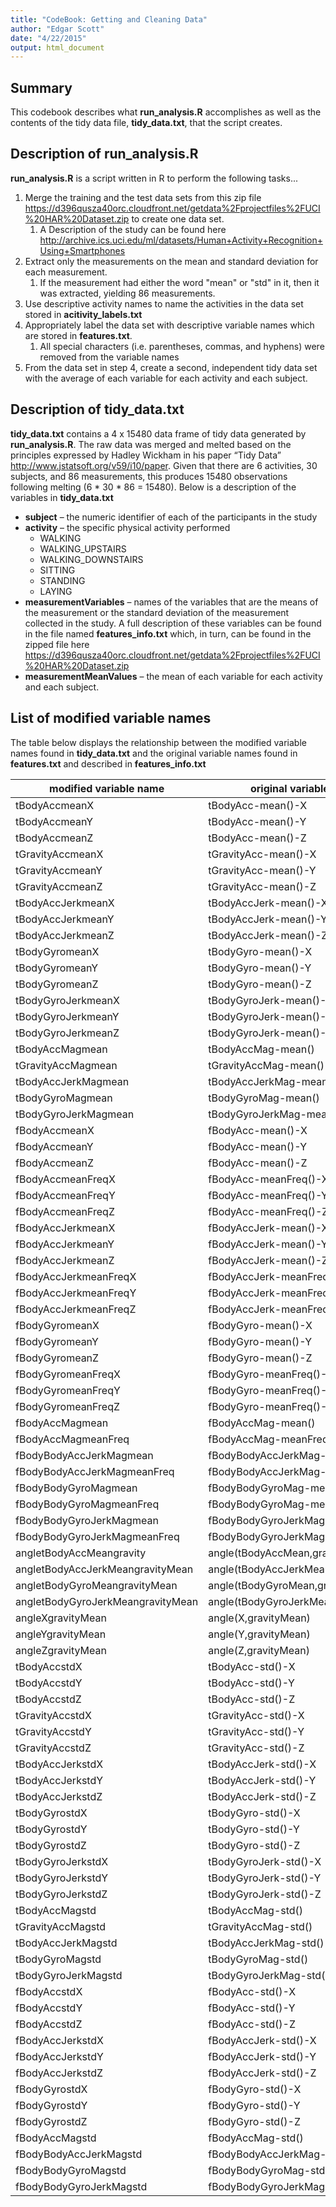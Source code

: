 ```yaml
---
title: "CodeBook: Getting and Cleaning Data"
author: "Edgar Scott"
date: "4/22/2015"
output: html_document
---
```

## Summary
This codebook describes what **run_analysis.R** accomplishes as well as the contents of the tidy data file, **tidy_data.txt**, that the script creates.  

## Description of **run_analysis.R**
**run_analysis.R** is a script written in R to perform the following tasks...

1. Merge the training and the test data sets from this zip file <https://d396qusza40orc.cloudfront.net/getdata%2Fprojectfiles%2FUCI%20HAR%20Dataset.zip> to create one data set.  
    1. A Description of the study can be found here <http://archive.ics.uci.edu/ml/datasets/Human+Activity+Recognition+Using+Smartphones>
2. Extract only the measurements on the mean and standard deviation for each measurement.  
    1. If the measurement had either the word "mean" or "std" in it, then it was extracted, yielding 86 measurements.  
3. Use descriptive activity names to name the activities in the data set stored in **acitivity_labels.txt**
4. Appropriately label the data set with descriptive variable names which are stored in **features.txt**.
    1. All special characters (i.e. parentheses, commas, and hyphens) were removed from the variable names
5. From the data set in step 4, create a second, independent tidy data set with the average of each variable for each activity and each subject.

## Description of **tidy_data.txt**
**tidy_data.txt** contains a 4 x 15480 data frame of tidy data generated by **run_analysis.R**. The raw data was merged and melted based on the principles expressed by Hadley Wickham in his paper “Tidy Data” <http://www.jstatsoft.org/v59/i10/paper>. Given that there are 6 activities, 30 subjects, and 86 measurements, this produces 15480 observations following melting (6 * 30 * 86 = 15480).  Below is a description of the variables in **tidy_data.txt**

 - **subject** – the numeric identifier of each of the participants in the study
 - **activity** – the specific physical activity performed
    - WALKING
    - WALKING_UPSTAIRS
    - WALKING_DOWNSTAIRS
    - SITTING
    - STANDING
    - LAYING
 - **measurementVariables** – names of the variables that are the means of the measurement or the standard deviation of the measurement collected in the study.  A full description of these variables can be found in the file named **features_info.txt** which, in turn, can be found in the zipped file here <https://d396qusza40orc.cloudfront.net/getdata%2Fprojectfiles%2FUCI%20HAR%20Dataset.zip>
 - **measurementMeanValues** – the mean of each variable for each activity and each subject.

## List of modified variable names
The table below displays the relationship between the modified variable names found in **tidy_data.txt** and the original variable names found in **features.txt** and described in **features_info.txt**

modified variable name | original variable name
---|---
tBodyAccmeanX | tBodyAcc-mean()-X 
tBodyAccmeanY | tBodyAcc-mean()-Y 
tBodyAccmeanZ | tBodyAcc-mean()-Z 
tGravityAccmeanX | tGravityAcc-mean()-X 
tGravityAccmeanY | tGravityAcc-mean()-Y 
tGravityAccmeanZ | tGravityAcc-mean()-Z 
tBodyAccJerkmeanX | tBodyAccJerk-mean()-X 
tBodyAccJerkmeanY | tBodyAccJerk-mean()-Y
tBodyAccJerkmeanZ | tBodyAccJerk-mean()-Z  
tBodyGyromeanX | tBodyGyro-mean()-X 
tBodyGyromeanY | tBodyGyro-mean()-Y 
tBodyGyromeanZ | tBodyGyro-mean()-Z 
tBodyGyroJerkmeanX | tBodyGyroJerk-mean()-X
tBodyGyroJerkmeanY | tBodyGyroJerk-mean()-Y 
tBodyGyroJerkmeanZ | tBodyGyroJerk-mean()-Z 
tBodyAccMagmean | tBodyAccMag-mean() 
tGravityAccMagmean | tGravityAccMag-mean()
tBodyAccJerkMagmean | tBodyAccJerkMag-mean() 
tBodyGyroMagmean | tBodyGyroMag-mean() 
tBodyGyroJerkMagmean | tBodyGyroJerkMag-mean() 
fBodyAccmeanX | fBodyAcc-mean()-X 
fBodyAccmeanY | fBodyAcc-mean()-Y 
fBodyAccmeanZ | fBodyAcc-mean()-Z 
fBodyAccmeanFreqX | fBodyAcc-meanFreq()-X 
fBodyAccmeanFreqY | fBodyAcc-meanFreq()-Y 
fBodyAccmeanFreqZ | fBodyAcc-meanFreq()-Z 
fBodyAccJerkmeanX | fBodyAccJerk-mean()-X
fBodyAccJerkmeanY | fBodyAccJerk-mean()-Y 
fBodyAccJerkmeanZ | fBodyAccJerk-mean()-Z 
fBodyAccJerkmeanFreqX | fBodyAccJerk-meanFreq()-X 
fBodyAccJerkmeanFreqY | fBodyAccJerk-meanFreq()-Y 
fBodyAccJerkmeanFreqZ | fBodyAccJerk-meanFreq()-Z 
fBodyGyromeanX | fBodyGyro-mean()-X 
fBodyGyromeanY | fBodyGyro-mean()-Y 
fBodyGyromeanZ | fBodyGyro-mean()-Z 
fBodyGyromeanFreqX | fBodyGyro-meanFreq()-X 
fBodyGyromeanFreqY | fBodyGyro-meanFreq()-Y 
fBodyGyromeanFreqZ | fBodyGyro-meanFreq()-Z 
fBodyAccMagmean | fBodyAccMag-mean() 
fBodyAccMagmeanFreq | fBodyAccMag-meanFreq() 
fBodyBodyAccJerkMagmean | fBodyBodyAccJerkMag-mean() 
fBodyBodyAccJerkMagmeanFreq | fBodyBodyAccJerkMag-meanFreq() 
fBodyBodyGyroMagmean | fBodyBodyGyroMag-mean()
fBodyBodyGyroMagmeanFreq | fBodyBodyGyroMag-meanFreq() 
fBodyBodyGyroJerkMagmean | fBodyBodyGyroJerkMag-mean() 
fBodyBodyGyroJerkMagmeanFreq | fBodyBodyGyroJerkMag-meanFreq() 
angletBodyAccMeangravity | angle(tBodyAccMean,gravity) 
angletBodyAccJerkMeangravityMean | angle(tBodyAccJerkMean),gravityMean) 
angletBodyGyroMeangravityMean | angle(tBodyGyroMean,gravityMean)
angletBodyGyroJerkMeangravityMean | angle(tBodyGyroJerkMean,gravityMean) 
angleXgravityMean | angle(X,gravityMean) 
angleYgravityMean | angle(Y,gravityMean) 
angleZgravityMean | angle(Z,gravityMean)
tBodyAccstdX | tBodyAcc-std()-X 
tBodyAccstdY | tBodyAcc-std()-Y 
tBodyAccstdZ | tBodyAcc-std()-Z 
tGravityAccstdX | tGravityAcc-std()-X 
tGravityAccstdY | tGravityAcc-std()-Y 
tGravityAccstdZ | tGravityAcc-std()-Z 
tBodyAccJerkstdX | tBodyAccJerk-std()-X 
tBodyAccJerkstdY | tBodyAccJerk-std()-Y 
tBodyAccJerkstdZ | tBodyAccJerk-std()-Z 
tBodyGyrostdX | tBodyGyro-std()-X 
tBodyGyrostdY | tBodyGyro-std()-Y 
tBodyGyrostdZ | tBodyGyro-std()-Z 
tBodyGyroJerkstdX | tBodyGyroJerk-std()-X 
tBodyGyroJerkstdY | tBodyGyroJerk-std()-Y
tBodyGyroJerkstdZ | tBodyGyroJerk-std()-Z 
tBodyAccMagstd | tBodyAccMag-std() 
tGravityAccMagstd | tGravityAccMag-std() 
tBodyAccJerkMagstd | tBodyAccJerkMag-std() 
tBodyGyroMagstd | tBodyGyroMag-std() 
tBodyGyroJerkMagstd | tBodyGyroJerkMag-std() 
fBodyAccstdX | fBodyAcc-std()-X 
fBodyAccstdY | fBodyAcc-std()-Y 
fBodyAccstdZ | fBodyAcc-std()-Z 
fBodyAccJerkstdX | fBodyAccJerk-std()-X 
fBodyAccJerkstdY | fBodyAccJerk-std()-Y 
fBodyAccJerkstdZ | fBodyAccJerk-std()-Z 
fBodyGyrostdX | fBodyGyro-std()-X 
fBodyGyrostdY | fBodyGyro-std()-Y 
fBodyGyrostdZ | fBodyGyro-std()-Z 
fBodyAccMagstd | fBodyAccMag-std() 
fBodyBodyAccJerkMagstd | fBodyBodyAccJerkMag-std() 
fBodyBodyGyroMagstd | fBodyBodyGyroMag-std()
fBodyBodyGyroJerkMagstd | fBodyBodyGyroJerkMag-std()




